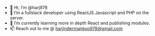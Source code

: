 - 👋 Hi, I’m @harj978
- 👀 I’m a fullstack developer using ReactJS Javascript and PHP on the server.
- 🌱 I’m currently learning more in depth React and publishing modules.
- 📫 Reach out to me @ harjindermankoo978@gmail.com

<!---
harj978/harj978 is a ✨ special ✨ repository because its `README.md` (this file) appears on your GitHub profile.
You can click the Preview link to take a look at your changes.
--->
